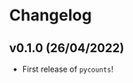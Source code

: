 # Changelog

<!--next-version-placeholder-->

## v0.1.0 (26/04/2022)

- First release of `pycounts`!